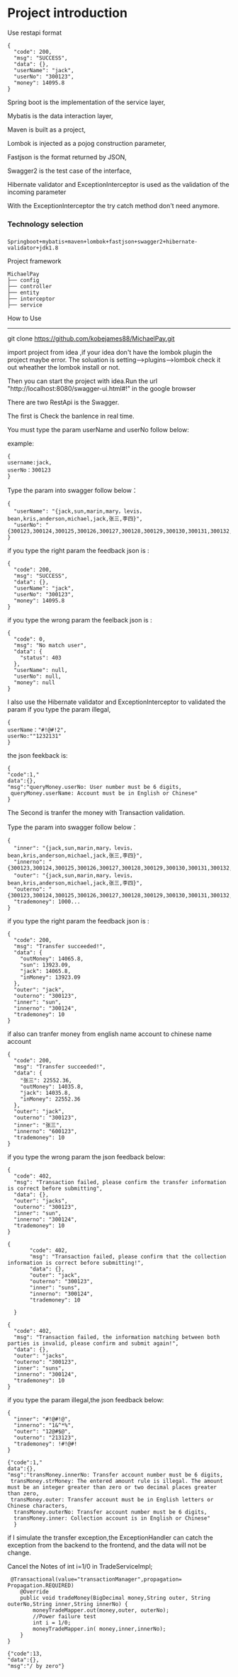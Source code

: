 # Project introduction

Use restapi format
````
{
  "code": 200,
  "msg": "SUCCESS",
  "data": {},
  "userName": "jack",
  "userNo": "300123",
  "money": 14095.8
}
````
Spring boot is the implementation of the service layer,

Mybatis is the data interaction layer,

Maven is built as a project,

Lombok is injected as a pojog construction parameter,

Fastjson is the format returned by JSON,

Swagger2 is the test case of the interface,

Hibernate validator and ExceptionInterceptor is used as the validation of the incoming parameter

With the ExceptionInterceptor the try catch method don't need anymore.

### Technology selection
###
````
Springboot+mybatis+maven+lombok+fastjson+swagger2+hibernate-validator+jdk1.8
````

Project framework

```
MichaelPay
├── config 
├── controller 
├── entity
├── interceptor 
├── service 
```

How to Use 

***
git clone https://github.com/kobejames88/MichaelPay.git

import project from idea ,if your idea don't have the lombok plugin the project maybe error.
The soluation is setting-->plugins-->lombok check it out wheather the lombok install or not.

Then you can start the project with idea.Run the url 
"http://localhost:8080/swagger-ui.html#!" in the google browser

There are two RestApi is the Swagger.

The first is Check the banlence in real time.

You must type the param userName and userNo follow below: 

example:

``````````
{
username:jack,
userNo：300123
}

``````````
Type the param into swagger follow below：

``````
{
  "userName": "{jack,sun,marin,mary，levis，bean,kris,anderson,michael,jack,张三,李四}",
  "userNo": "{300123,300124,300125,300126,300127,300128,300129,300130,300131,300132,600123,600124}"
}
``````
if you type the right param the feedback json is :

````
{
  "code": 200,
  "msg": "SUCCESS",
  "data": {},
  "userName": "jack",
  "userNo": "300123",
  "money": 14095.8
}
````

if you type the wrong param the feelback json is :
````
{
  "code": 0,
  "msg": "No match user",
  "data": {
    "status": 403
  },
  "userName": null,
  "userNo": null,
  "money": null
}
````

I also use the Hibernate validator and ExceptionInterceptor to validated the param
if you type the param illegal, 
```
{
userName："#!@#!2",
userNo:""1232131"
}
```

the json feekback is:
```
{
"code":1,"
data":{},
"msg":"queryMoney.userNo: User number must be 6 digits,
 queryMoney.userName: Account must be in English or Chinese"
}
```

The Second is tranfer the money with Transaction validation.

Type the param into swagger follow below：
```
{
  "inner": "{jack,sun,marin,mary，levis，bean,kris,anderson,michael,jack,张三,李四}",
  "innerno": "{300123,300124,300125,300126,300127,300128,300129,300130,300131,300132,600123,600124}",
  "outer": "{jack,sun,marin,mary，levis，bean,kris,anderson,michael,jack,张三,李四}",
  "outerno": "{300123,300124,300125,300126,300127,300128,300129,300130,300131,300132,600123,600124}",
  "trademoney": 1000...
}

```

if you type the right param the feedback json is :

````````
{
  "code": 200,
  "msg": "Transfer succeeded!",
  "data": {
    "outMoney": 14065.8,
    "sun": 13923.09,
    "jack": 14065.8,
    "inMoney": 13923.09
  },
  "outer": "jack",
  "outerno": "300123",
  "inner": "sun",
  "innerno": "300124",
  "trademoney": 10
}
````````

if also can tranfer money from english name account to chinese name account

````
{
  "code": 200,
  "msg": "Transfer succeeded!",
  "data": {
    "张三": 22552.36,
    "outMoney": 14035.8,
    "jack": 14035.8,
    "inMoney": 22552.36
  },
  "outer": "jack",
  "outerno": "300123",
  "inner": "张三",
  "innerno": "600123",
  "trademoney": 10
}

````
if you type the wrong param the json feedback below:
```
{
  "code": 402,
  "msg": "Transaction failed, please confirm the transfer information is correct before submitting",
  "data": {},
  "outer": "jacks",
  "outerno": "300123",
  "inner": "sun",
  "innerno": "300124",
  "trademoney": 10
}
```
`````
{
       "code": 402,
       "msg": "Transaction failed, please confirm that the collection information is correct before submitting!",
       "data": {},
       "outer": "jack",
       "outerno": "300123",
       "inner": "suns",
       "innerno": "300124",
       "trademoney": 10
       
  }
`````

``````
{
  "code": 402,
  "msg": "Transaction failed, the information matching between both parties is invalid, please confirm and submit again!",
  "data": {},
  "outer": "jacks",
  "outerno": "300123",
  "inner": "suns",
  "innerno": "300124",
  "trademoney": 10
}
``````

if  you type the param illegal,the json feedback below:

````
{
  "inner": "#!@#!@",
  "innerno": "1&^*%",
  "outer": "12@#$@",
  "outerno": "213123",
  "trademoney": !#!@#!
}
````

````
{"code":1,"
data":{},
"msg":"transMoney.innerNo: Transfer account number must be 6 digits,
 transMoney.strMoney: The entered amount rule is illegal. The amount must be an integer greater than zero or two decimal places greater than zero, 
 transMoney.outer: Transfer account must be in English letters or Chinese characters,
  transMoney.outerNo: Transfer account number must be 6 digits, 
  transMoney.inner: Collection account is in English or Chinese"
  }
````
if I simulate the transfer exception,the ExceptionHandler can catch the exception from the backend to the frontend,
and the data will not be change.

Cancel the  Notes of int i=1/0 in TradeServiceImpl;
```
 @Transactional(value="transactionManager",propagation= Propagation.REQUIRED)
    @Override
    public void tradeMoney(BigDecimal money,String outer, String outerNo,String inner,String innerNo) {
        moneyTradeMapper.out(money,outer, outerNo);
        //Power failure test
        int i = 1/0;
        moneyTradeMapper.in( money,inner,innerNo);
    }
}

```

`````````
{"code":13,
"data":{},
"msg":"/ by zero"}
`````````
 